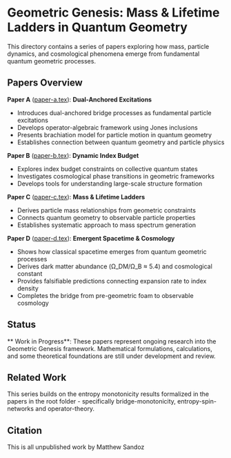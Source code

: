 # Geometric Genesis: Mass & Lifetime Ladders in Quantum Geometry

This directory contains a series of papers exploring how mass, particle dynamics, and cosmological phenomena emerge from fundamental quantum geometric processes.

## Papers Overview

**Paper A** ([paper-a.tex](paper-a.tex)): **Dual-Anchored Excitations**
- Introduces dual-anchored bridge processes as fundamental particle excitations
- Develops operator-algebraic framework using Jones inclusions
- Presents brachiation model for particle motion in quantum geometry
- Establishes connection between quantum geometry and particle physics

**Paper B** ([paper-b.tex](paper-b.tex)): **Dynamic Index Budget**
- Explores index budget constraints on collective quantum states
- Investigates cosmological phase transitions in geometric frameworks
- Develops tools for understanding large-scale structure formation

**Paper C** ([paper-c.tex](paper-c.tex)): **Mass & Lifetime Ladders**
- Derives particle mass relationships from geometric constraints
- Connects quantum geometry to observable particle properties
- Establishes systematic approach to mass spectrum generation

**Paper D** ([paper-d.tex](paper-d.tex)): **Emergent Spacetime & Cosmology**
- Shows how classical spacetime emerges from quantum geometric processes
- Derives dark matter abundance (Ω_DM/Ω_B ≈ 5.4) and cosmological constant
- Provides falsifiable predictions connecting expansion rate to index density
- Completes the bridge from pre-geometric foam to observable cosmology

## Status

** Work in Progress**: These papers represent ongoing research into the Geometric Genesis framework. Mathematical formulations, calculations, and some theoretical foundations are still under development and review.

## Related Work

This series builds on the entropy monotonicity results formalized in the papers in the root folder - specifically bridge-monotonicity, entropy-spin-networks and operator-theory.

## Citation

This is all unpublished work by Matthew Sandoz